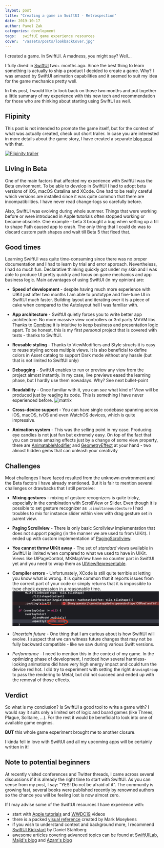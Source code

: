 ```yaml
---
layout: post
title: "Creating a game in SwiftUI - Retrospection"
date: 2019-10-17
author: Pavel Zak
categories: development
tags:	swiftUI game experience resources
cover:  "/assets/posts/lookbackCover.jpg"
---
```


I created a game. In SwiftUI. A madness, you might say? Well...

I fully dived in [SwiftUI] two+ months ago. Since the best thing to learn something is actually to ship a product I decided to create a game. Why? I was amazed by SwiftUI animation capabilities and it seemed to suit my idea for the game mechanics pretty well.

In this post, I would like to look back on those two months and put together a little summary of my experience with this new tech and recommendation for those who are thinking about starting using SwiftUI as well.

## Flipinity

This post is not intended to promote the game itself, but for the context of what was actually created, check out short trailer. In case you are interested in more details about the game story, I have created a separate [blog post] with that.

[![Flipinity trailer](http://img.youtube.com/vi/glsHiZwmTS0/0.jpg)](https://www.youtube.com/watch?v=glsHiZwmTS0)

## Living in Beta

One of the main factors that affected my experience with SwiftUI was the Beta environment. To be able to develop in SwiftUI I had to adopt beta versions of iOS, macOS Catalina and XCode. One had to be really careful which versions are installed since it was quite common that there are incompatibilities. I have never read change-logs so carefully before. 

Also, SwiftUI was evolving during whole summer. Things that were working before or were introduced in Apple tutorials often stopped working or became obsolete. One example - beta 3 brought a bug when setting up a fill to shape Path caused app to crash. The only thing that I could do was to discard custom path shapes and wait till Beta 5 that fixed that.

## Good times

Learning SwiftUI was quite time-consuming since there was no proper documentation and I had to learn by trial and error approach. Nevertheless, I had so much fun. Declarative thinking quickly got under my skin and I was able to produce UI pretty quickly and focus on game mechanics and app business logic. 
Main advantages of using SwiftUI (in my opinion) are:

* **Speed of development** - despite having much more experience with UIKit just after two months I am able to prototype and fine-tune UI in SwiftUI much faster. Building layout and iterating over it is a piece of cake when compared to the Autolayout hell I was familiar with.

* **App architecture** - SwiftUI quietly forces you to write better app architecture. No more massive view controllers or 3rd party MVVM libs. Thanks to [Combine] it is intuitive to keep business and presentation logic apart. To be honest, this is my first *personal* project that is covered with tests - thanks to SwiftUI.

* **Reusable styling** - Thanks to ViewModifiers and Style structs it is easy to reuse styling across multiple views. It is also beneficial to define colors in Asset catalog to support Dark mode without any hassle (but that is not limited to SwiftUI only)

* **Debugging** - SwiftUI enables to run or preview any view from the project almost instantly. In my case, live previews eased the learning phase, but I hardly use them nowadays. Why? See next bullet-point

* **Readability** - Once familiar with it, you can *see* what kind of View will be produced just by reading its code. This is something I have never experienced before. ![matrix]

* **Cross-device support** - You can have single codebase spanning across iOS, macOS, tvOS and even WatchOS devices, which is quite impressive.

* **Animation system** - This was the selling point in my case. Producing eye candies is not just fun but extremely easy. On top of the fact that you can create amazing effects just by a change of some view property, there are [AnimatableModifier] and [GeometryEffect] at your hand - two almost hidden gems that can unleash your creativity

## Challenges

Most challenges I have faced resulted from the unknown environment and the Beta factors I have already mentioned. But it is fair to mention several challenges or drawbacks that I still perceive:

* **Mixing gestures** - mixing of gesture recognizers is quite tricky, especially in the combination with ScrollView or Slider. Even though it is possible to set gesture recognizer as `.simultaneousGesture` I had troubles to mix for instance slider within view with drag gesture set in parent view.

* **Paging Scrollview** - There is only basic Scrollview implementation that does not support paging (in the manner we are used to from UIKit). I ended up with custom implementation of [PagingScrollview]. 

* **You cannot throw UIKit away** - The set of *standard* views available in SwiftUI is limited when compared to what we used to have in UIKit. Views like UIPageControl, MKMapView have no counter part in SwiftUI yet and you need to wrap them as [UIViewRepresentable].

* **Compiler errors** - Unfortunately, XCode is still quite terrible at letting you know what is wrong. It is quite common that it reports issues from the correct part of your code or simply returns that it is impossible to type check expression in a reasonable time. ![compilerError]

* *Uncertain future*  - One thing that I am curious about is how SwiftUI will evolve. I suspect that we can witness future changes that may not be fully backward compatible - like we saw during various Swift versions.

* *Performance* - I need to mention this in the context of my game. In the optimizing phase of development, I noticed how several harmless-looking animations did have very high energy impact and could turn the device red hot. I did try to experiment with setting the right `drawingGroup` to pass the rendering to Metal, but did not succeed and ended up with the removal of those effects.

## Verdict

So what is my conclusion? Is SwiftUI a good tool to write a game with? I would say it suits only a limited set of logic and board games (like Threes, Plague, Solitaire, ...). For the rest it would be beneficial to look into one of available game engines.

**BUT** this whole game experiment brought me to another closure.

I kinda fell in love with SwiftUI and all my upcoming apps will be certainly written in it!

## Note to potential beginners

At recently visited conferences and Twitter threads, I came across several discussions if it is already the right time to start with SwiftUI. As you can sense from my post, I say: "YES! Do not be afraid of it". The community is growing fast, several books were published recently by renowned authors so the chance you will be feeling lost is now almost zero.

If I may advise some of the SwiftUI resources I have experience with:

* start with [Apple tutorials] and [WWDC19] videos
* there is a packed [visual reference] created by Mark Moeykens
* if you wish to understand context and background more, I recommend [SwiftUI Kickstart] by Daniel Stahlberg
* awesome articles covering advanced topics can be found at [SwiftUILab], [Majid's blog] and [Azam's blog]


[SwiftUI]: https://developer.apple.com/documentation/swiftui
[AnimatableModifier]: https://swiftui-lab.com/swiftui-animations-part3/
[GeometryEffect]: https://izakpavel.github.io/development/2019/08/29/tweaking-animations-with-GeometryEffect.html
[Apple tutorials]: https://developer.apple.com/tutorials/swiftui/tutorials
[WWDC19]: https://developer.apple.com/videos/all-videos/?q=SwiftUI
[Combine]: https://developer.apple.com/documentation/combine
[PagingScrollview]: https://github.com/izakpavel/SwiftUIPagingScrollView
[Azam's blog]: https://medium.com/@azamsharp
[Majid's blog]: https://mecid.github.io
[SwiftUILab]: https://swiftui-lab.com
[SwiftUI kickstart]: https://gumroad.com/l/swiftuikickstart
[UIViewRepresentable]:https://developer.apple.com/documentation/swiftui/uiviewrepresentable
[blog post]: "TODO"
[visual reference]: https://www.bigmountainstudio.com/swiftui-views-book

[matrix]: https://media1.tenor.com/images/5505bcb204761c1f9c979a085d5fd4ec/tenor.gif?itemid=8390287 "Code readablility"
[compilerError]: /assets/posts/compilerError.png "Compiler Error"
